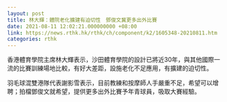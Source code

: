 ```yaml
---
layout: post
title: 林大輝：體院老化擴建有迫切性　鄧俊文冀更多出外比賽
date: 2021-08-11 12:02:21.000000000 +08:00
link: https://news.rthk.hk/rthk/ch/component/k2/1605348-20210811.htm
categories: rthk
---
```


香港體育學院主席林大輝表示，沙田體育學院的設計已將近30年，與其他國際一流的比賽訓練場地比較，有好大差距，設施老化不足應用，有擴建的迫切性。

羽毛球混雙港隊代表謝影雪表示，目前教練和按摩師人手嚴重不足，希望可以增聘；拍檔鄧俊文就希望，提供更多出外比賽予年青球員，吸取大賽經驗。

